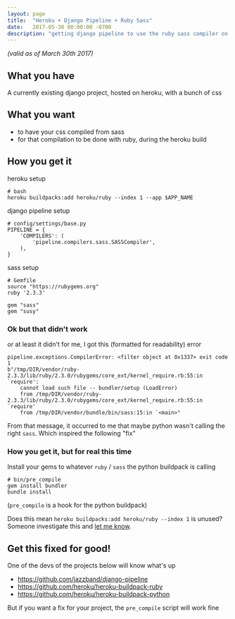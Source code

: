 ```yaml
---
layout: page
title:  "Heroku + Django Pipeline + Ruby Sass"
date:   2017-05-30 00:00:00 -0700
description: "getting django pipeline to use the ruby sass compiler on heroku"
---
```


*(valid as of March 30th 2017)*

## What you have

A currently existing django project, hosted on heroku, with a bunch of css

## What you want

- to have your css compiled from sass
- for that compilation to be done with ruby, during the heroku build

## How you get it

heroku setup

```
# bash
heroku buildpacks:add heroku/ruby --index 1 --app $APP_NAME
```

django pipeline setup

```
# config/settings/base.py
PIPELINE = {
    'COMPILERS': (
        'pipeline.compilers.sass.SASSCompiler',
    ),
}
```

sass setup

```
# Gemfile
source "https://rubygems.org"
ruby '2.3.3'

gem "sass"
gem "susy"
```

### Ok but that didn't work

or at least it didn't for me, I got this (formatted for readability) error

```
pipeline.exceptions.CompilerError: <filter object at 0x1337> exit code 1
b"/tmp/DIR/vendor/ruby-2.3.3/lib/ruby/2.3.0/rubygems/core_ext/kernel_require.rb:55:in `require':
    cannot load such file -- bundler/setup (LoadError)
    from /tmp/DIR/vendor/ruby-2.3.3/lib/ruby/2.3.0/rubygems/core_ext/kernel_require.rb:55:in `require'
    from /tmp/DIR/vendor/bundle/bin/sass:15:in `<main>"
```

From that message, it occurred to me that maybe python wasn't calling the right `sass`. Which inspired the following "fix"

### How you get it, but for real this time

Install your gems to whatever `ruby` / `sass` the python buildpack is calling

```
# bin/pre_compile
gem install bundler
bundle install
```

(`pre_compile` is a hook for the python buildpack)

Does this mean `heroku buildpacks:add heroku/ruby --index 1` is unused? Someone investigate this and [let me know](https://twitter.com/lynncyrin).

## Get this fixed for good!

One of the devs of the projects below will know what's up

- <https://github.com/jazzband/django-pipeline>
- <https://github.com/heroku/heroku-buildpack-ruby>
- <https://github.com/heroku/heroku-buildpack-python>

But if you want a fix for your project, the `pre_compile` script will work fine
